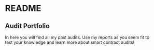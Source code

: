 # README

## Audit Portfolio

In here you will find all my past audits. Use my reports as you 
seem fit to test your knowledge and learn more about smart
contract audits!
